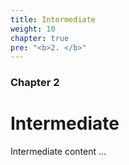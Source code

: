 ```yaml
---
title: Intermediate
weight: 10
chapter: true
pre: "<b>2. </b>"
---
```


### Chapter 2

# Intermediate

Intermediate content ...